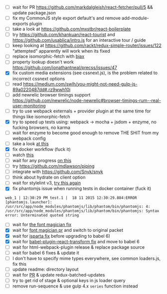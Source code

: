 - [ ] wait for PR https://github.com/markdalgleish/react-fetcher/pull/5 && update package.json
- [ ] fix my CommonJS style export default's and remove add-module-exports plugin
- [ ] take a look at https://github.com/mxstbr/react-boilerplate
- [ ] try https://github.com/khankuan/react-tourist and https://github.com/usablica/intro.js for an interactive tour / guide
- [ ] keep looking at https://github.com/rackt/redux-simple-router/issues/122 "attempted" apparently will work when its fixed
- [ ] replace isomorphic-fetch with [bjax](https://github.com/gitterHQ/bjax)
- [ ] property lookup doesn't work https://github.com/jonathantneal/precss/issues/47
- [x] fix custom media extensions (see cssnext.js), is the problem related to incorrect cssnext options
- [ ] read https://medium.com/swlh/you-might-not-need-gulp-js-89a0220487dd#.rz9wwh10i
- [ ] add newrelic browser timings support https://github.com/newrelic/node-newrelic#browser-timings-rum--real-user-monitoring
- [ ] try to use webpack externals + provider plugin at the same time for things like isomorphic-fetch
- [x] try to speed up tests using: webpack -> mocha + jsdom + enzyme, no fucking browsers, no karma
- [ ] wait for enzyme to become good enough to remove THE SHIT from my webpack config
- [ ] take a look [at this](https://github.com/rstacruz/mocha-jsdom)
- [x] fix docker workflow (fuck it)
- [ ] watch [this](https://github.com/pgte/nock/issues/150)
- [ ] wait for any progress [on this](https://github.com/pgte/nock/issues/409)
- [ ] try https://github.com/mdlawson/piping
- [ ] integrate with https://github.com/Snyk/snyk
- [ ] think about hydrate on client option
- [ ] wait for stylelint v3, [try this again](https://github.com/stylelint/stylelint/issues/523)
- [x] fix phantomjs issue when running tests in docker container (fuck it)

```
web_1 | 12:30:29 PM test.1 |  18 11 2015 12:30:29.884:ERROR [phantomjs.launcher]: /usr/src/app/node_modules/phantomjs/lib/phantom/bin/phantomjs: 4: /usr/src/app/node_modules/phantomjs/lib/phantom/bin/phantomjs: Syntax error: Unterminated quoted string
```

- [ ] wait for [the font magician fix](https://github.com/jonathantneal/postcss-font-magician/issues/9)
- [x] wait for [font magician pr](https://github.com/jonathantneal/postcss-font-magician/pull/7) and switch to original packet
- [x] wait for [isparta fix](https://github.com/douglasduteil/isparta/issues/81) before upgrading to babel 6)
- [x] wait for [babel-plugin-react-transform fix](https://github.com/gaearon/babel-plugin-react-transform/issues/46) and move to babel 6
- [ ] wait for html-webpack-plugin release & replace package source
- [ ] wait for babel 6 fixes & update it
- [ ] I don't have to specify mime types everywhere, see common loaders.js, fix this
- [ ] update readme: directory layout
- [ ] wait for [PR](https://github.com/acdlite/redux-batched-updates/pull/3) & update redux-batched-updates
- [ ] try to get rid of stage & optional keys in js loader query
- [ ] remove run-sequence & use gulp 4.x `series` function instead
